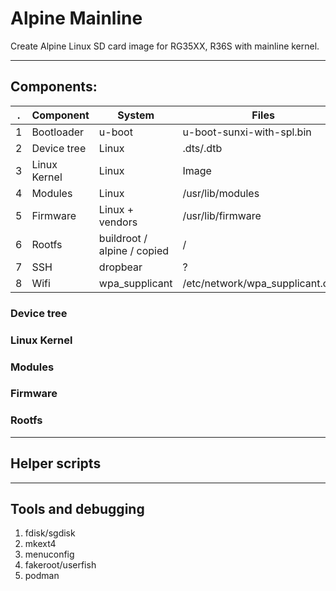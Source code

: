 # Alpine Mainline

Create Alpine Linux SD card image for RG35XX, R36S with mainline kernel.

---

## Components:

| .   | Component    | System                      | Files                            |
| --- | ------------ | --------------------------- | -------------------------------- |
| 1   | Bootloader   | u-boot                      | u-boot-sunxi-with-spl.bin        |
| 2   | Device tree  | Linux                       | .dts/.dtb                        |
| 3   | Linux Kernel | Linux                       | Image                            |
| 4   | Modules      | Linux                       | /usr/lib/modules                 |
| 5   | Firmware     | Linux + vendors             | /usr/lib/firmware                |
| 6   | Rootfs       | buildroot / alpine / copied | /                                |
| 7   | SSH          | dropbear                    | ?                                |
| 8   | Wifi         | wpa_supplicant              | /etc/network/wpa_supplicant.conf |

### Device tree

### Linux Kernel

### Modules

### Firmware

### Rootfs

---

## Helper scripts

---

## Tools and debugging

1. fdisk/sgdisk
2. mkext4
3. menuconfig
4. fakeroot/userfish
5. podman
